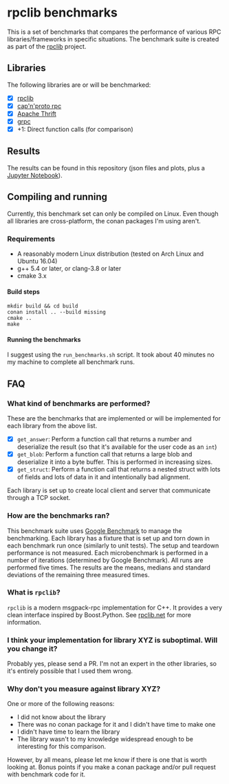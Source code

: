 # rpclib benchmarks

This is a set of benchmarks that compares the performance of various RPC libraries/frameworks in
specific situations. The benchmark suite is created as part of the [rpclib](http://rpclib.net)
project.

## Libraries

The following libraries are or will be benchmarked:

  - [x] [rpclib](http://rpclib.net)
  - [x] [cap'n'proto rpc](https://capnproto.org/cxxrpc.html)
  - [x] [Apache Thrift](https://thrift.apache.org/)
  - [x] [grpc](https://grpc.io)
  - [x] +1: Direct function calls (for comparison)

## Results

The results can be found in this repository (json files and plots, plus a [Jupyter Notebook](https://github.com/rpclib/benchmarks/blob/master/rpclib%20benchmark%20results.ipynb)). 

## Compiling and running

Currently, this benchmark set can only be compiled on Linux. Even though all libraries are cross-platform, the conan packages I'm using aren't.

### Requirements

  * A reasonably modern Linux distribution (tested on Arch Linux and Ubuntu 16.04)
  * g++ 5.4 or later, or clang-3.8 or later
  * cmake 3.x
  
#### Build steps

```
mkdir build && cd build
conan install .. --build missing
cmake ..
make
```

#### Running the benchmarks

I suggest using the `run_benchmarks.sh` script. It took about 40 minutes no my machine to complete all benchmark runs.

## FAQ

### What kind of benchmarks are performed?

These are the benchmarks that are implemented or will be implemented for each
library from the above list.

  - [x] `get_answer`: Perform a function call that returns a number and deserialize
    the result (so that it's available for the user code as an `int`)
  - [x] `get_blob`: Perform a function call that returns a large blob and deserialize it into
    a byte buffer. This is performed in increasing sizes.
  - [x] `get_struct`: Perform a function call that returns a nested struct with lots of
    fields and lots of data in it and intentionally bad alignment.

Each library is set up to create local client and server that communicate through a TCP socket.

### How are the benchmarks ran?

This benchmark suite uses [Google Benchmark](https://github.com/google/benchmark) to manage the
benchmarking. Each library has a fixture that is set up and torn down in each benchmark run once
(similarly to unit tests). The setup and teardown performance is not measured. Each microbenchmark is performed in a number of
iterations (determined by Google Benchmark). All runs are performed five times. The results are the means, medians and standard deviations of the
remaining three measured times.

### What is `rpclib`?

`rpclib` is a modern msgpack-rpc implementation for C++. It provides a very clean interface
inspired by Boost.Python. See [rpclib.net](http://rpclib.net) for more information.

### I think your implementation for library XYZ is suboptimal. Will you change it?

Probably yes, please send a PR. I'm not an expert in the other libraries, so it's entirely possible
that I used them wrong.

### Why don't you measure against library XYZ?

One or more of the following reasons:

  * I did not know about the library
  * There was no conan package for it and I didn't have time to make one
  * I didn't have time to learn the library
  * The library wasn't to my knowledge widespread enough to be interesting for this comparison.

However, by all means, please let me know if there is one that is worth looking at. Bonus points if
you make a conan package and/or pull request with benchmark code for it.

